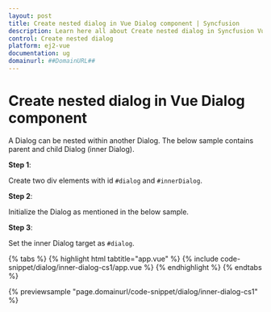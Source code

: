 ```yaml
---
layout: post
title: Create nested dialog in Vue Dialog component | Syncfusion
description: Learn here all about Create nested dialog in Syncfusion Vue Dialog component of Syncfusion Essential JS 2 and more.
control: Create nested dialog 
platform: ej2-vue
documentation: ug
domainurl: ##DomainURL##
---
```


# Create nested dialog in Vue Dialog component

A Dialog can be nested within another Dialog. The below sample contains parent and child Dialog (inner Dialog).

**Step 1**:

Create two div elements with id `#dialog` and `#innerDialog`.

**Step 2**:

Initialize the Dialog as mentioned in the below sample.

**Step 3**:

Set the inner Dialog target as `#dialog`.

{% tabs %}
{% highlight html tabtitle="app.vue" %}
{% include code-snippet/dialog/inner-dialog-cs1/app.vue %}
{% endhighlight %}
{% endtabs %}
        
{% previewsample "page.domainurl/code-snippet/dialog/inner-dialog-cs1" %}